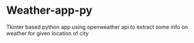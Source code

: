 # Weather-app-py
Tkinter based python app using openweather api to extract some info on weather for given location of city
